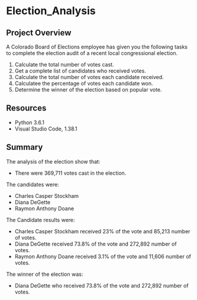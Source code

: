 # Election_Analysis
## Project Overview
A Colorado Board of Elections employee has given you the following tasks to complete the election audit of a recent local congressional election.

  1. Calculate the total number of votes cast.
  2. Get a complete list of candidates who received votes.
  3. Calculate the total number of votes each candidate received.
  4. Calculatee the percentage of votes each candidate won.
  5. Determine the winner of the election based on popular vote.

## Resources
* Python 3.6.1
* Visual Studio Code, 1.38.1

## Summary
The analysis of the election show that:
* There were 369,711 votes cast in the election.

The candidates were:
* Charles Casper Stockham
* Diana DeGette
* Raymon Anthony Doane

The Candidate results were:
* Charles Casper Stockham received 23% of the vote and 85,213 number of votes.
* Diana DeGette received 73.8% of the vote and 272,892 number of votes.
* Raymon Anthony Doane received 3.1% of the vote and 11,606 number of votes.

The winner of the election was:
* Diana DeGette who received 73.8% of the vote and 272,892 number of votes. 
